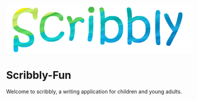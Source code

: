 ![Readme Image](../graphics/scribbly_banner.png)

# Scribbly-Fun

Welcome to scribbly, a writing application for children and young adults.
